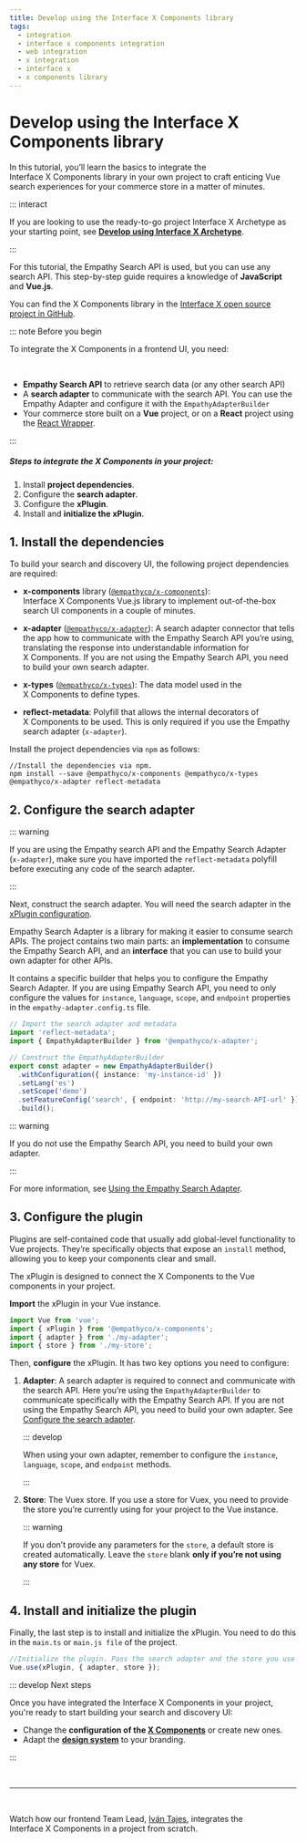 ```yaml
---
title: Develop using the Interface X Components library
tags:
  - integration
  - interface x components integration
  - web integration
  - x integration
  - interface x
  - x components library
---
```


# Develop using the Interface X Components library

In this tutorial, you’ll learn the basics to integrate the Interface&nbsp;X&nbsp;Components library
in your own project to craft enticing Vue search experiences for your commerce store in a matter of
minutes.

::: interact

If you are looking to use the ready-to-go project Interface&nbsp;X&nbsp;Archetype as your starting
point, see **[Develop using Interface X Archetype](web-archetype-development-guide.md)**.

:::

For this tutorial, the Empathy Search API is used, but you can use any search API. This step-by-step
guide requires a knowledge of **JavaScript** and **Vue.js**.

You can find the X&nbsp;Components library in the
[Interface X open source project in GitHub](https://github.com/empathyco/x).

::: note Before you begin

To integrate the X&nbsp;Components in a frontend UI, you need:

<br/>

- **Empathy Search API** to retrieve search data (or any other search API)
- A **search adapter** to communicate with the search API. You can use the Empathy Adapter and
  configure it with the `EmpathyAdapterBuilder`
- Your commerce store built on a **Vue** project, or on a **React** project using the
  [React Wrapper](https://github.com/empathyco/x/tree/main/packages/react-wrapper).

:::

##### Steps to integrate the X&nbsp;Components in your project:

1. Install **project dependencies**.
2. Configure the **search adapter**.
3. Configure the **xPlugin**.
4. Install and **initialize the xPlugin**.

## 1. Install the dependencies

To build your search and discovery UI, the following project dependencies are required:

- **x-components** library
  ([`@empathyco/x-components`](https://github.com/empathyco/x/tree/main/packages/x-components)):
  Interface&nbsp;X&nbsp;Components Vue.js library to implement out-of-the-box search UI components
  in a couple of minutes.

- **x-adapter**
  ([`@empathyco/x-adapter`](https://github.com/empathyco/x/tree/main/packages/search-adapter)): A
  search adapter connector that tells the app how to communicate with the Empathy Search API you’re
  using, translating the response into understandable information for X&nbsp;Components. If you are
  not using the Empathy Search API, you need to build your own search adapter.

- **x-types**
  ([`@empathyco/x-types`](https://github.com/empathyco/x/tree/main/packages/search-types)): The data
  model used in the X&nbsp;Components to define types.

- **reflect-metadata**: Polyfill that allows the internal decorators of X&nbsp;Components to be
  used. This is only required if you use the Empathy search adapter (`x-adapter`).

Install the project dependencies via `npm` as follows:

```batch
//Install the dependencies via npm.
npm install --save @empathyco/x-components @empathyco/x-types @empathyco/x-adapter reflect-metadata
```

## 2. Configure the search adapter

::: warning

If you are using the Empathy search API and the Empathy Search Adapter (`x-adapter`), make sure you
have imported the `reflect-metadata` polyfill before executing any code of the search adapter.

:::

Next, construct the search adapter. You will need the search adapter in the
[xPlugin configuration](#3-configure-the-plugin).

Empathy Search Adapter is a library for making it easier to consume search APIs. The project
contains two main parts: an **implementation** to consume the Empathy Search API, and an
**interface** that you can use to build your own adapter for other APIs.

It contains a specific builder that helps you to configure the Empathy Search Adapter. If you are
using Empathy Search API, you need to only configure the values for `instance`, `language`, `scope`,
and `endpoint` properties in the `empathy-adapter.config.ts` file.

```typescript
// Import the search adapter and metadata
import 'reflect-metadata';
import { EmpathyAdapterBuilder } from '@empathyco/x-adapter';

// Construct the EmpathyAdapterBuilder
export const adapter = new EmpathyAdapterBuilder()
  .withConfiguration({ instance: 'my-instance-id' })
  .setLang('es')
  .setScope('demo')
  .setFeatureConfig('search', { endpoint: 'http://my-search-API-url' })
  .build();
```

::: warning

If you do not use the Empathy Search API, you need to build your own adapter.

:::

For more information, see
[Using the Empathy Search Adapter](https://github.com/empathyco/x/tree/main/packages/search-adapter).

## 3. Configure the plugin

Plugins are self-contained code that usually add global-level functionality to Vue projects. They’re
specifically objects that expose an `install` method, allowing you to keep your components clear and
small.

The xPlugin is designed to connect the X&nbsp;Components to the Vue components in your project.

**Import** the xPlugin in your Vue instance.

```typescript
import Vue from 'vue';
import { xPlugin } from '@empathyco/x-components';
import { adapter } from './my-adapter';
import { store } from './my-store';
```

Then, **configure** the xPlugin. It has two key options you need to configure:

1. **Adapter**: A search adapter is required to connect and communicate with the search API. Here
   you’re using the `EmpathyAdapterBuilder` to communicate specifically with the Empathy Search API.
   If you are not using the Empathy Search API, you need to build your own adapter. See
   [Configure the search adapter](#2-configure-the-search-adapter).

   ::: develop

   When using your own adapter, remember to configure the `instance`, `language`, `scope`, and
   `endpoint` methods.

   :::

2. **Store**: The Vuex store. If you use a store for Vuex, you need to provide the store you’re
   currently using for your project to the Vue instance.

   ::: warning

   If you don’t provide any parameters for the `store`, a default store is created automatically.
   Leave the `store` blank **only if you’re not using any store** for Vuex.

   :::

## 4. Install and initialize the plugin

Finally, the last step is to install and initialize the xPlugin. You need to do this in the
`main.ts` or `main.js file` of the project.

```typescript
//Initialize the plugin. Pass the search adapter and the store you use as parameters.
Vue.use(xPlugin, { adapter, store });
```

::: develop Next steps

Once you have integrated the Interface&nbsp;X&nbsp;Components in your project, you're ready to start
building your search and discovery UI:

- Change the **configuration of the [X Components](web-how-to-use-x-components-guide.md)** or create
  new ones.
- Adapt the
  **[design system](https://github.com/empathyco/x/blob/main/packages/x-components/contributing/design-system.md)**
  to your branding.

:::

<!-- Manage [internationalization options](https://github.com/empathyco/x/tree/main/packages/x-translations) to support different languages.-->

</br>

---

</br>
<VideoContent
source="/assets/media/videos/How-to-use-X-components-in-a-real-project.mp4"
poster="/assets/media/videos/How-to-use-X-components-in-a-real-project.jpeg"
>

Watch how our frontend Team Lead, [Iván Tajes](https://github.com/tajespasarela), integrates the
Interface&nbsp;X&nbsp;Components in a project from scratch.

</VideoContent>
